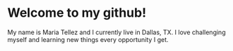 # Welcome to my github! 
My name is Maria Tellez and I currently live in Dallas, TX. 
I love challenging myself and learning new things every opportunity I get. 
